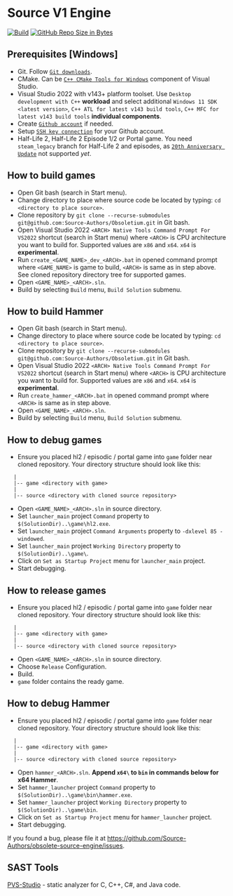 # Source V1 Engine

[![Build](https://github.com/Source-Authors/Obsoletium/actions/workflows/build.yml/badge.svg)](https://github.com/Source-Authors/Obsoletium/actions/workflows/build.yml)
[![GitHub Repo Size in Bytes](https://img.shields.io/github/repo-size/Source-Authors/Obsoletium.svg)](https://github.com/Source-Authors/Obsoletium)


## Prerequisites [Windows]

* Git. Follow [`Git downloads`](https://git-scm.com/downloads).
* CMake. Can be [`C++ CMake Tools for Windows`](https://learn.microsoft.com/en-us/cpp/build/cmake-projects-in-visual-studio#installation) component of Visual Studio.
* Visual Studio 2022 with v143+ platform toolset.
  Use `Desktop development with C++` **workload** and select additional
  `Windows 11 SDK <latest version>`,
  `C++ ATL for latest v143 build tools`,
  `C++ MFC for latest v143 build tools`
  **individual components**.
* Create [`Github account`](https://docs.github.com/en/get-started/start-your-journey/creating-an-account-on-github) if needed.
* Setup [`SSH key connection`](https://docs.github.com/en/authentication/connecting-to-github-with-ssh/adding-a-new-ssh-key-to-your-github-account#prerequisites) for your Github account.
* Half-Life 2, Half-Life 2 Episode 1/2 or Portal game.
  You need ```steam_legacy``` branch for Half-Life 2 and episodes, as [`20th Anniversary Update`](https://www.half-life.com/en/halflife2/20th)
  not supported *yet*.

## How to build games

* Open Git bash (search in Start menu).
* Change directory to place where source code be located by typing:
  `cd <directory to place source>`.
* Clone repository by `git clone --recurse-submodules git@github.com:Source-Authors/Obsoletium.git`
  in Git bash.
* Open Visual Studio 2022 `<ARCH> Native Tools Command Prompt For VS2022`
  shortcut (search in Start menu) where `<ARCH>` is CPU architecture you want to
  build for.  Supported values are `x86` and `x64`. `x64` is **experimental**.
* Run `create_<GAME_NAME>_dev_<ARCH>.bat` in opened command prompt where
  `<GAME_NAME>` is game to build, `<ARCH>` is same as in step above.  See cloned
  repository directory tree for supported games.
* Open `<GAME_NAME>_<ARCH>.sln`.
* Build by selecting `Build` menu, `Build Solution` submenu.


## How to build Hammer

* Open Git bash (search in Start menu).
* Change directory to place where source code be located by typing:
  `cd <directory to place source>`.
* Clone repository by `git clone --recurse-submodules git@github.com:Source-Authors/Obsoletium.git`
  in Git bash.
* Open Visual Studio 2022 `<ARCH> Native Tools Command Prompt For VS2022`
  shortcut (search in Start menu) where `<ARCH>` is CPU architecture you want to
  build for.  Supported values are `x86` and `x64`. `x64` is **experimental**.
* Run `create_hammer_<ARCH>.bat` in opened command prompt where `<ARCH>` is same
  as in step above.
* Open `<GAME_NAME>_<ARCH>.sln`.
* Build by selecting `Build` menu, `Build Solution` submenu.


## How to debug games

* Ensure you placed hl2 / episodic / portal game into `game` folder near cloned 
  repository.  Your directory structure should look like this:
```
  |
  |-- game <directory with game>
  |
  |-- source <directory with cloned source repository>
```
* Open `<GAME_NAME>_<ARCH>.sln` in source directory.
* Set `launcher_main` project `Command` property to `$(SolutionDir)..\game\hl2.exe`.
* Set `launcher_main` project `Command Arguments` property to `-dxlevel 85 -windowed`.
* Set `launcher_main` project `Working Directory` property to `$(SolutionDir)..\game\`.
* Click on `Set as Startup Project` menu for `launcher_main` project.
* Start debugging.


## How to release games

* Ensure you placed hl2 / episodic / portal game into `game` folder near cloned 
  repository.  Your directory structure should look like this:
```
  |
  |-- game <directory with game>
  |
  |-- source <directory with cloned source repository>
```
* Open `<GAME_NAME>_<ARCH>.sln` in source directory.
* Choose `Release` Configuration.
* Build.
* `game` folder contains the ready game.


## How to debug Hammer

* Ensure you placed hl2 / episodic / portal game into `game` folder near cloned 
  repository.  Your directory structure should look like this:
```
  |
  |-- game <directory with game>
  |
  |-- source <directory with cloned source repository>
```
* Open `hammer_<ARCH>.sln`.  **Append ```x64\``` to ```bin``` in commands below
  for x64 Hammer**.
* Set `hammer_launcher` project `Command` property to `$(SolutionDir)..\game\bin\hammer.exe`.
* Set `hammer_launcher` project `Working Directory` property to `$(SolutionDir)..\game\bin`.
* Click on `Set as Startup Project` menu for `hammer_launcher` project.
* Start debugging.


If you found a bug, please file it at https://github.com/Source-Authors/obsolete-source-engine/issues.


## SAST Tools

[PVS-Studio](https://pvs-studio.com/en/pvs-studio/?utm_source=website&utm_medium=github&utm_campaign=open_source) - static analyzer for C, C++, C#, and Java code.